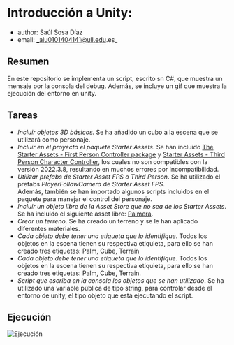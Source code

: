 # Introducción a Unity: 
* author: Saúl Sosa Díaz
* email: _alu0101404141@ull.edu.es_

## Resumen
En este repositorio se implementa un script, escrito sn C#, que muestra un mensaje por la consola del debug.
Además, se incluye un gif que muestra la ejecución del entorno en unity.

## Tareas
* _Incluir objetos 3D básicos._
Se ha añadido un cubo a la escena que se utilizará como personaje.
* _Incluir en el proyecto el paquete Starter Assets_.
Se han incluido [The Starter Assets - First Person Controller package](https://assetstore.unity.com/packages/essentials/starter-assets-first-person-character-controller-urp-196525) y [Starter Assets - Third Person Character Controller](https://assetstore.unity.com/packages/essentials/starter-assets-third-person-character-controller-urp-196526), los cuales no son compatibles con la versión 2022.3.8, resultando en muchos errores por incompatibilidad.
* _Utilizar prefabs de Starter Asset FPS o Third Person_.
Se ha utilizado el prefabs *PlayerFollowCamera* de _Starter Asset FPS_.  
Además, también se han importado algunos scripts incluidos en el paquete para manejar el control del personaje.
* _Incluir un objeto libre de la Asset Store que no sea de los Starter Assets_.
Se ha incluido el siguiente asset libre: [Palmera](https://assetstore.unity.com/packages/3d/vegetation/trees/palm-tree-123890).
* _Crear un terreno_.
Se ha creado un terreno y se le han aplicado diferentes materiales.
* _Cada objeto debe tener una etiqueta que lo identifique_.
Todos los objetos en la escena tienen su respectiva etiquieta, para ello se han creado tres etiquetas: Palm, Cube, Terrain
* _Cada objeto debe tener una etiqueta que lo identifique_.
Todos los objetos en la escena tienen su respectiva etiquieta, para ello se han creado tres etiquetas: Palm, Cube, Terrain.
* _Script que escriba en la consola los objetos que se han utilizado_.
Se ha utilizado una variable pública de tipo string, para controlar desde el entorno de unity, el tipo objeto que está ejecutando el script.

## Ejecución
![Ejecución](videogif.gif)
